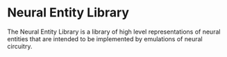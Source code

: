 # Neural Entity Library

The Neural Entity Library is a library of high level representations of neural entities that are intended to be implemented by emulations of neural circuitry.